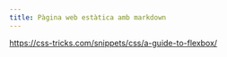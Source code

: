 ```yaml
---
title: Pàgina web estàtica amb markdown
---
```


https://css-tricks.com/snippets/css/a-guide-to-flexbox/